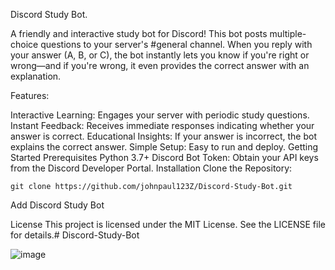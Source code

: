 Discord Study Bot.

A friendly and interactive study bot for Discord! This bot posts multiple-choice questions to your server's #general channel. When you reply with your answer (A, B, or C), the bot instantly lets you know if you're right or wrong—and if you're wrong, it even provides the correct answer with an explanation.

Features:

Interactive Learning: Engages your server with periodic study questions.
Instant Feedback: Receives immediate responses indicating whether your answer is correct.
Educational Insights: If your answer is incorrect, the bot explains the correct answer.
Simple Setup: Easy to run and deploy.
Getting Started
Prerequisites
Python 3.7+
Discord Bot Token:
Obtain your API keys from the Discord Developer Portal.
Installation
Clone the Repository:


``
git clone https://github.com/johnpaul123Z/Discord-Study-Bot.git
``


Add Discord Study Bot

License
This project is licensed under the MIT License. See the LICENSE file for details.# Discord-Study-Bot

![image](https://github.com/user-attachments/assets/f8448f02-b6f5-4dee-93c2-104a219a6c9d)

